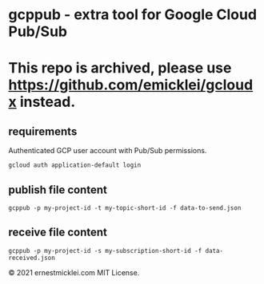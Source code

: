 # gcppub - extra tool for Google Cloud Pub/Sub

# This repo is archived, please use https://github.com/emicklei/gcloudx instead.

## requirements

Authenticated GCP user account with Pub/Sub permissions.

    gcloud auth application-default login

## publish file content

    gcppub -p my-project-id -t my-topic-short-id -f data-to-send.json

## receive file content

    gcppub -p my-project-id -s my-subscription-short-id -f data-received.json


&copy; 2021 ernestmicklei.com MIT License.
